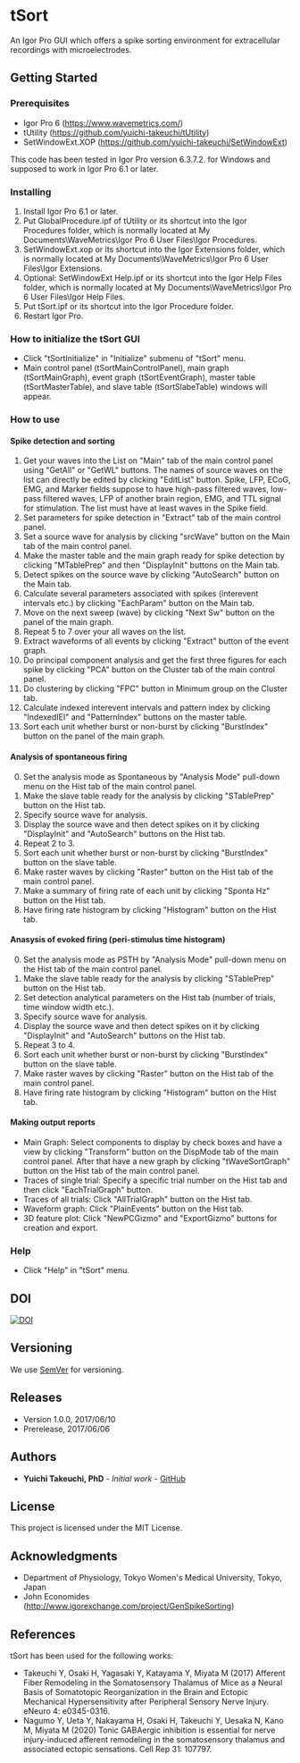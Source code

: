 # tSort
An Igor Pro GUI which offers a spike sorting environment for extracellular recordings with microelectrodes.

## Getting Started

### Prerequisites
* Igor Pro 6 (https://www.wavemetrics.com/)
* tUtility (https://github.com/yuichi-takeuchi/tUtility)
* SetWindowExt.XOP (https://github.com/yuichi-takeuchi/SetWindowExt)

This code has been tested in Igor Pro version 6.3.7.2. for Windows and supposed to work in Igor Pro 6.1 or later.

### Installing
1. Install Igor Pro 6.1 or later.
2. Put GlobalProcedure.ipf of tUtility or its shortcut into the Igor Procedures folder, which is normally located at My Documents\WaveMetrics\Igor Pro 6 User Files\Igor Procedures.
3. SetWindowExt.xop or its shortcut into the Igor Extensions folder, which is normally located at My Documents\WaveMetrics\Igor Pro 6 User Files\Igor Extensions.
4. Optional: SetWindowExt Help.ipf or its shortcut into the Igor Help Files folder, which is normally located at My Documents\WaveMetrics\Igor Pro 6 User Files\Igor Help Files.
5. Put tSort.ipf or its shortcut into the Igor Procedure folder.
6. Restart Igor Pro.

### How to initialize the tSort GUI
* Click "tSortInitialize" in "Initialize" submenu of "tSort" menu.
* Main control panel (tSortMainControlPanel), main graph (tSortMainGraph), event graph (tSortEventGraph), master table (tSortMasterTable), and slave table (tSortSlabeTable) windows will appear.

### How to use
#### Spike detection and sorting
1. Get your waves into the List on "Main" tab of the main control panel using "GetAll" or "GetWL" buttons. The names of source waves on the list can directly be edited by clicking "EditList" button. Spike, LFP, ECoG, EMG, and Marker fields suppose to have high-pass filtered waves, low-pass filtered waves, LFP of another brain region, EMG, and TTL signal for stimulation. The list must have at least waves in the Spike field.
2. Set parameters for spike detection in "Extract" tab of the main control panel.
3. Set a source wave for analysis by clicking "srcWave" button on the Main tab of the main control panel.
4. Make the master table and the main graph ready for spike detection by clicking "MTablePrep" and then "DisplayInit" buttons on the Main tab.
5. Detect spikes on the source wave by clicking "AutoSearch" button on the Main tab.
6. Calculate several parameters associated with spikes (interevent intervals etc.) by clicking "EachParam" button on the Main tab.
7. Move on the next sweep (wave) by clicking "Next Sw" button on the panel of the main graph.
8. Repeat 5 to 7 over your all waves on the list.
9. Extract waveforms of all events by clicking "Extract" button of the event graph.
10. Do principal component analysis and get the first three figures for each spike by clicking "PCA" button on the Cluster tab of the main control panel.
11. Do clustering by clicking "FPC" button in Minimum group on the Cluster tab.
12. Calculate indexed interevent intervals and pattern index by clicking "IndexedIEI" and "PatternIndex" buttons on the master table.
13. Sort each unit whether burst or non-burst by clicking "BurstIndex" button on the panel of the main graph.

#### Analysis of spontaneous firing
0. Set the analysis mode as Spontaneous by "Analysis Mode" pull-down menu on the Hist tab of the main control panel.
1. Make the slave table ready for the analysis by clicking "STablePrep" button on the Hist tab.
2. Specify source wave for analysis.
3. Display the source wave and then detect spikes on it by clicking "DisplayInit" and "AutoSearch" buttons on the Hist tab.
4. Repeat 2 to 3.
5. Sort each unit whether burst or non-burst by clicking "BurstIndex" button on the slave table.
6. Make raster waves by clicking "Raster" button on the Hist tab of the main control panel.
7. Make a summary of firing rate of each unit by clicking "Sponta Hz" button on the Hist tab.
8. Have firing rate histogram by clicking "Histogram" button on the Hist tab.

#### Anasysis of evoked firing (peri-stimulus time histogram)
0. Set the analysis mode as PSTH by "Analysis Mode" pull-down menu on the Hist tab of the main control panel.
1. Make the slave table ready for the analysis by clicking "STablePrep" button on the Hist tab.
2. Set detection analytical parameters on the Hist tab (number of trials, time window width etc.).
3. Specify source wave for analysis.
4. Display the source wave and then detect spikes on it by clicking "DisplayInit" and "AutoSearch" buttons on the Hist tab.
5. Repeat 3 to 4.
6. Sort each unit whether burst or non-burst by clicking "BurstIndex" button on the slave table.
7. Make raster waves by clicking "Raster" button on the Hist tab of the main control panel.
8. Have firing rate histogram by clicking "Histogram" button on the Hist tab.

#### Making output reports
* Main Graph: Select components to display by check boxes and have a view by clicking "Transform" button on the DispMode tab of the main control panel. After that have a new graph by clicking "tWaveSortGraph" button on the Hist tab of the main control panel.
* Traces of single trial: Specify a specific trial number on the Hist tab and then click "EachTrialGraph" button.
* Traces of all trials: Click "AllTrialGraph" button on the Hist tab.
* Waveform graph: Click "PlainEvents" button on the Hist tab.
* 3D feature plot: Click "NewPCGizmo" and "ExportGizmo" buttons for creation and export.

### Help
* Click "Help" in "tSort" menu.

## DOI
[![DOI](https://zenodo.org/badge/93521987.svg)](https://zenodo.org/badge/latestdoi/93521987)

## Versioning
We use [SemVer](http://semver.org/) for versioning.

## Releases
* Version 1.0.0, 2017/06/10
* Prerelease, 2017/06/06

## Authors
* **Yuichi Takeuchi, PhD** - *Initial work* - [GitHub](https://github.com/yuichi-takeuchi)

## License
This project is licensed under the MIT License.

## Acknowledgments
* Department of Physiology, Tokyo Women's Medical University, Tokyo, Japan
* John Economides (http://www.igorexchange.com/project/GenSpikeSorting)

## References
tSort has been used for the following works:

- Takeuchi Y, Osaki H, Yagasaki Y, Katayama Y, Miyata M (2017) Afferent Fiber Remodeling in the Somatosensory Thalamus of Mice as a Neural Basis of Somatotopic Reorganization in the Brain and Ectopic Mechanical Hypersensitivity after Peripheral Sensory Nerve Injury. eNeuro 4: e0345-0316.
- Nagumo Y, Ueta Y, Nakayama H, Osaki H, Takeuchi Y, Uesaka N, Kano M, Miyata M (2020) Tonic GABAergic inhibition is essential for nerve injury-induced afferent remodeling in the somatosensory thalamus and associated ectopic sensations. Cell Rep 31: 107797.
